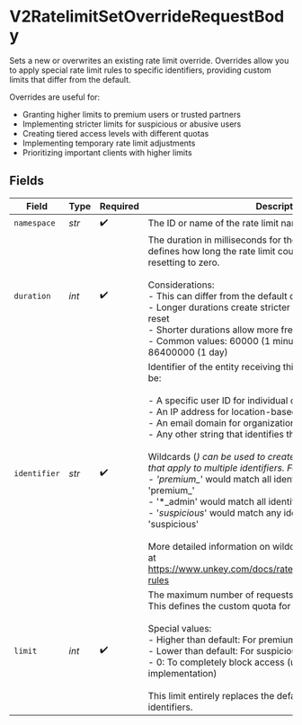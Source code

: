 # V2RatelimitSetOverrideRequestBody

Sets a new or overwrites an existing rate limit override. Overrides allow you to apply special rate limit rules to specific identifiers, providing custom limits that differ from the default.

Overrides are useful for:
- Granting higher limits to premium users or trusted partners
- Implementing stricter limits for suspicious or abusive users
- Creating tiered access levels with different quotas
- Implementing temporary rate limit adjustments
- Prioritizing important clients with higher limits


## Fields

| Field                                                                                                                                                                                                                                                                                                                                                                                                                                                                                                                                                                                                                                                                                                                            | Type                                                                                                                                                                                                                                                                                                                                                                                                                                                                                                                                                                                                                                                                                                                             | Required                                                                                                                                                                                                                                                                                                                                                                                                                                                                                                                                                                                                                                                                                                                         | Description                                                                                                                                                                                                                                                                                                                                                                                                                                                                                                                                                                                                                                                                                                                      |
| -------------------------------------------------------------------------------------------------------------------------------------------------------------------------------------------------------------------------------------------------------------------------------------------------------------------------------------------------------------------------------------------------------------------------------------------------------------------------------------------------------------------------------------------------------------------------------------------------------------------------------------------------------------------------------------------------------------------------------- | -------------------------------------------------------------------------------------------------------------------------------------------------------------------------------------------------------------------------------------------------------------------------------------------------------------------------------------------------------------------------------------------------------------------------------------------------------------------------------------------------------------------------------------------------------------------------------------------------------------------------------------------------------------------------------------------------------------------------------- | -------------------------------------------------------------------------------------------------------------------------------------------------------------------------------------------------------------------------------------------------------------------------------------------------------------------------------------------------------------------------------------------------------------------------------------------------------------------------------------------------------------------------------------------------------------------------------------------------------------------------------------------------------------------------------------------------------------------------------- | -------------------------------------------------------------------------------------------------------------------------------------------------------------------------------------------------------------------------------------------------------------------------------------------------------------------------------------------------------------------------------------------------------------------------------------------------------------------------------------------------------------------------------------------------------------------------------------------------------------------------------------------------------------------------------------------------------------------------------- |
| `namespace`                                                                                                                                                                                                                                                                                                                                                                                                                                                                                                                                                                                                                                                                                                                      | *str*                                                                                                                                                                                                                                                                                                                                                                                                                                                                                                                                                                                                                                                                                                                            | :heavy_check_mark:                                                                                                                                                                                                                                                                                                                                                                                                                                                                                                                                                                                                                                                                                                               | The ID or name of the rate limit namespace.                                                                                                                                                                                                                                                                                                                                                                                                                                                                                                                                                                                                                                                                                      |
| `duration`                                                                                                                                                                                                                                                                                                                                                                                                                                                                                                                                                                                                                                                                                                                       | *int*                                                                                                                                                                                                                                                                                                                                                                                                                                                                                                                                                                                                                                                                                                                            | :heavy_check_mark:                                                                                                                                                                                                                                                                                                                                                                                                                                                                                                                                                                                                                                                                                                               | The duration in milliseconds for the rate limit window. This defines how long the rate limit counter accumulates before resetting to zero.<br/><br/>Considerations:<br/>- This can differ from the default duration for the namespace<br/>- Longer durations create stricter limits that take longer to reset<br/>- Shorter durations allow more frequent bursts of activity<br/>- Common values: 60000 (1 minute), 3600000 (1 hour), 86400000 (1 day)                                                                                                                                                                                                                                                                           |
| `identifier`                                                                                                                                                                                                                                                                                                                                                                                                                                                                                                                                                                                                                                                                                                                     | *str*                                                                                                                                                                                                                                                                                                                                                                                                                                                                                                                                                                                                                                                                                                                            | :heavy_check_mark:                                                                                                                                                                                                                                                                                                                                                                                                                                                                                                                                                                                                                                                                                                               | Identifier of the entity receiving this custom rate limit. This can be:<br/><br/>- A specific user ID for individual custom limits<br/>- An IP address for location-based rules<br/>- An email domain for organization-wide policies<br/>- Any other string that identifies the target entity<br/><br/>Wildcards (*) can be used to create pattern-matching rules that apply to multiple identifiers. For example:<br/>- 'premium_*' would match all identifiers starting with 'premium_'<br/>- '*_admin' would match all identifiers ending with '_admin'<br/>- '*suspicious*' would match any identifier containing 'suspicious'<br/><br/>More detailed information on wildcard pattern rules is available at https://www.unkey.com/docs/ratelimiting/overrides#wildcard-rules |
| `limit`                                                                                                                                                                                                                                                                                                                                                                                                                                                                                                                                                                                                                                                                                                                          | *int*                                                                                                                                                                                                                                                                                                                                                                                                                                                                                                                                                                                                                                                                                                                            | :heavy_check_mark:                                                                                                                                                                                                                                                                                                                                                                                                                                                                                                                                                                                                                                                                                                               | The maximum number of requests allowed for this override. This defines the custom quota for the specified identifier(s).<br/><br/>Special values:<br/>- Higher than default: For premium or trusted entities<br/>- Lower than default: For suspicious or abusive entities<br/>- 0: To completely block access (useful for ban implementation)<br/><br/>This limit entirely replaces the default limit for matching identifiers.                                                                                                                                                                                                                                                                                                  |